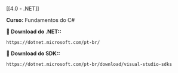 [[4.0 - .NET]]

**Curso:** Fundamentos do C# 

**📖 Download do .NET::**  

```
https://dotnet.microsoft.com/pt-br/
```

**📖 Download do SDK::**  

```
https://dotnet.microsoft.com/pt-br/download/visual-studio-sdks
```
